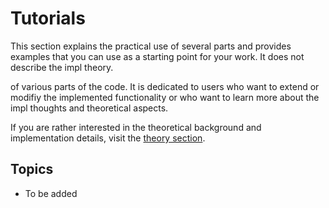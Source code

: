 # Tutorials

This section explains the practical use of several parts and provides examples
that you can use as a starting point for your work. It does not describe the
impl theory.

 
of various parts of the code. It is dedicated to users who want to extend
or modifiy the implemented functionality or who want to learn more about 
the impl thoughts and theoretical aspects.

If you are rather interested in the theoretical background 
and implementation details, visit the
[theory section](../theory/theoryOverview.md).

## Topics

* To be added
